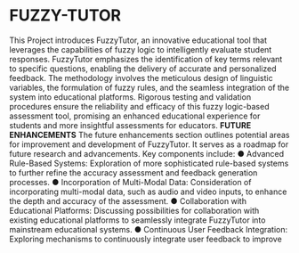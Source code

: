# FUZZY-TUTOR
This Project introduces FuzzyTutor, an innovative educational tool that leverages the capabilities of fuzzy logic to intelligently evaluate student responses. FuzzyTutor emphasizes the identification of key terms relevant to specific questions, enabling the delivery of accurate and personalized feedback. The methodology involves the meticulous design of linguistic variables, the formulation of fuzzy rules, and the seamless integration of the system into educational platforms. Rigorous testing and validation procedures ensure the reliability and efficacy of this fuzzy logic-based assessment tool, promising an enhanced educational experience for students and more insightful assessments for educators.
**FUTURE ENHANCEMENTS**
The future enhancements section outlines potential areas for improvement and development of FuzzyTutor. 
It serves as a roadmap for future research and advancements. Key components include:
●	Advanced Rule-Based Systems: Exploration of more sophisticated rule-based systems to further refine the accuracy assessment and feedback generation processes.
●	Incorporation of Multi-Modal Data: Consideration of incorporating multi-modal data, such as audio and video inputs, to enhance the depth and accuracy of the assessment.
●	Collaboration with Educational Platforms: Discussing possibilities for collaboration with existing educational platforms to seamlessly integrate FuzzyTutor into mainstream educational systems.
●	Continuous User Feedback Integration: Exploring mechanisms to continuously integrate user feedback to improve 
